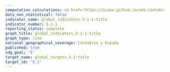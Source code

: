 ```yaml
---
computation_calculations: <a href='https://icane.github.io/ods-cantabria/assets/pdf/5.1.1.1.pdf' target='_blank'>Existencia de marcos jurídicos para promover, reforzar y supervisar la igualdad de género: marco legal global y vida pública</a><br><a href='https://icane.github.io/ods-cantabria/assets/pdf/5.1.1.2.pdf' target='_blank'>Existencia de marcos jurídicos para promover, reforzar y supervisar la igualdad de género: violencia contra la mujer</a><br><a href='https://icane.github.io/ods-cantabria/assets/pdf/5.1.1.3.pdf' target='_blank'>Existencia de marcos jurídicos para promover, reforzar y supervisar la igualdad de género: empleo y subsidios económicos</a><br><a href='https://icane.github.io/ods-cantabria/assets/pdf/5.1.1.4.pdf' target='_blank'>Existencia de marcos jurídicos para promover, reforzar y supervisar la igualdad de género: matrimonio y familia</a>
data_non_statistical: false
indicator_name: global_indicators.5-1-1-title
indicator_number: 5.1.1
reporting_status: complete
graph_title: global_indicators.5-1-1-title
graph_type: line
national_geographical_coverage: Cantabria y España
published: true
sdg_goal: '5'
target_name: global_targets.5-1-title
target_id: '5.1'
---
```

